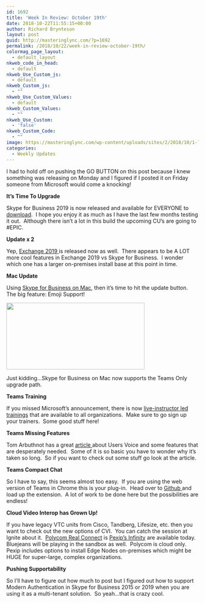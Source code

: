 ```yaml
---
id: 1692
title: 'Week In Review: October 19th'
date: 2018-10-22T11:55:15+00:00
author: Richard Brynteson
layout: post
guid: http://masteringlync.com/?p=1692
permalink: /2018/10/22/week-in-review-october-19th/
colormag_page_layout:
  - default_layout
nkweb_code_in_head:
  - default
nkweb_Use_Custom_js:
  - default
nkweb_Custom_js:
  - ""
nkweb_Use_Custom_Values:
  - default
nkweb_Custom_Values:
  - ""
nkweb_Use_Custom:
  - 'false'
nkweb_Custom_Code:
  - ""
image: https://masteringlync.com/wp-content/uploads/sites/2/2018/10/1-lm-jHkkxgea8Jk3b1hirLg.jpeg
categories:
  - Weekly Updates
---
```

I had to hold off on pushing the GO BUTTON on this post because I knew something was releasing on Monday and I figured if I posted it on Friday someone from Microsoft would come a knocking!

**It&#8217;s Time To Upgrade**

Skype for Business 2019 is now released and available for EVERYONE to <a href="https://techcommunity.microsoft.com/t5/Skype-for-Business-Blog/Skype-for-Busienss-Server-2019-now-GA/ba-p/276439" target="_blank" rel="noopener">download</a>.  I hope you enjoy it as much as I have the last few months testing it out.  Although there isn&#8217;t a lot in this build the upcoming CU&#8217;s are going to #EPIC.

**Update x 2**

Yep, <a href="https://blogs.technet.microsoft.com/exchange/2018/10/22/exchange-server-2019-now-available/?WT.mc_id=Social-Twitter-phschmit" target="_blank" rel="noopener">Exchange 2019 </a>is released now as well.  There appears to be A LOT more cool features in Exchange 2019 vs Skype for Business.  I wonder which one has a larger on-premises install base at this point in time.

**Mac Update**

Using <a href="https://support.office.com/en-us/article/follow-the-latest-updates-in-skype-for-business-cece9f93-add1-4d93-9a38-56cc598e5781?ui=en-US&rs=en-US&ad=US#OS_Type=Windows" target="_blank" rel="noopener">Skype for Business on Mac</a>, then it&#8217;s time to hit the update button.  The big feature: Emoji Support!

<img class="alignnone size-full wp-image-1694" src="https://i1.wp.com/masteringlync.com/wp-content/uploads/sites/2/2018/10/Untitled.png?resize=362%2C175&#038;ssl=1" alt="" width="362" height="175" srcset="https://i1.wp.com/masteringlync.com/wp-content/uploads/sites/2/2018/10/Untitled.png?w=362&ssl=1 362w, https://i1.wp.com/masteringlync.com/wp-content/uploads/sites/2/2018/10/Untitled.png?resize=300%2C145&ssl=1 300w" sizes="(max-width: 362px) 100vw, 362px" data-recalc-dims="1" /> 

Just kidding&#8230;Skype for Business on Mac now supports the Teams Only upgrade path.

**Teams Training**

If you missed Microsoft&#8217;s announcement, there is now <a href="https://docs.microsoft.com/en-us/microsoftteams/instructor-led-training-teams-landing-page" target="_blank" rel="noopener">live-instructor led trainings</a> that are available to all organizations.  Make sure to go sign up your trainers.  Some good stuff here!

**Teams Missing Features**

Tom Arbuthnot has a great <a href="http://tomtalks.uk/2018/10/5-microsoft-teams-features-being-worked-on-that-im-looking-forward-to-5-more-i-think-you-should-vote-for/" target="_blank" rel="noopener">article </a>about Users Voice and some features that are desperately needed.  Some of it is so basic you have to wonder why it&#8217;s taken so long.  So if you want to check out some stuff go look at the article.

**Teams Compact Chat**

So I have to say, this seems almost too easy.  If you are using the web version of Teams in Chrome this is your plug-in.  Head over to <a href="https://github.com/emaas/compact-teams" target="_blank" rel="noopener">Github </a>and load up the extension.  A lot of work to be done here but the possibilities are endless!

**Cloud Video Interop has Grown Up!**

If you have legacy VTC units from Cisco, Tandberg, Lifesize, etc. then you want to check out the new options of CVI.  You can catch the session at Ignite about it.  <a href="http://www.polycom.com/forms/realconnect-trial.html" target="_blank" rel="noopener">Polycom Real Connect</a> is <a href="https://pexip.com/products/infinity-platform/" target="_blank" rel="noopener">Pexip&#8217;s Infinity</a> are available today.  Bluejeans will be playing in the sandbox as well.  Polycom is cloud only.  Pexip includes options to install Edge Nodes on-premises which might be HUGE for super-large, complex organizations.

**Pushing Supportability**

So I&#8217;ll have to figure out how much to post but I figured out how to support Modern Authentication in Skype for Business 2015 or 2019 when you are using it as a multi-tenant solution.  So yeah&#8230;that is crazy cool.